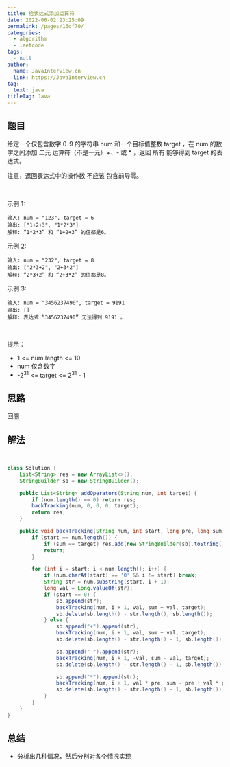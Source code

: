 ```yaml
---
title: 给表达式添加运算符
date: 2022-06-02 23:25:09
permalink: /pages/16df70/
categories: 
  - algorithm
  - leetcode
tags: 
  - null
author: 
  name: JavaInterview.cn
  link: https://JavaInterview.cn
tag: 
  text: java
titleTag: Java
---
```




## 题目

给定一个仅包含数字 0-9 的字符串 num 和一个目标值整数 target ，在 num 的数字之间添加 二元 运算符（不是一元）+、- 或 * ，返回 所有 能够得到 target 的表达式。

注意，返回表达式中的操作数 不应该 包含前导零。

 

示例 1:

    输入: num = "123", target = 6
    输出: ["1+2+3", "1*2*3"] 
    解释: “1*2*3” 和 “1+2+3” 的值都是6。
示例 2:

    输入: num = "232", target = 8
    输出: ["2*3+2", "2+3*2"]
    解释: “2*3+2” 和 “2+3*2” 的值都是8。
示例 3:

    输入: num = "3456237490", target = 9191
    输出: []
    解释: 表达式 “3456237490” 无法得到 9191 。
 

提示：

- 1 <= num.length <= 10
- num 仅含数字
- -2<sup>31</sup> <= target <= 2<sup>31</sup> - 1


## 思路

回溯

## 解法
```java


class Solution {
    List<String> res = new ArrayList<>();
    StringBuilder sb = new StringBuilder();

    public List<String> addOperators(String num, int target) {
        if (num.length() == 0) return res;
        backTracking(num, 0, 0, 0, target);
        return res;
    }

    public void backTracking(String num, int start, long pre, long sum, int target) {
        if (start == num.length()) {
            if (sum == target) res.add(new StringBuilder(sb).toString());
            return;
        }

        for (int i = start; i < num.length(); i++) {
            if (num.charAt(start) == '0' && i != start) break;
            String str = num.substring(start, i + 1);
            long val = Long.valueOf(str);
            if (start == 0) {
                sb.append(str);
                backTracking(num, i + 1, val, sum + val, target);
                sb.delete(sb.length() - str.length(), sb.length());
            } else {
                sb.append("+").append(str);
                backTracking(num, i + 1, val, sum + val, target);
                sb.delete(sb.length() - str.length() - 1, sb.length());

                sb.append("-").append(str);
                backTracking(num, i + 1, -val, sum - val, target);
                sb.delete(sb.length() - str.length() - 1, sb.length());

                sb.append("*").append(str);
                backTracking(num, i + 1, val * pre, sum - pre + val * pre, target);
                sb.delete(sb.length() - str.length() - 1, sb.length());
            }
        }
    }
}

```

## 总结

- 分析出几种情况，然后分别对各个情况实现 
